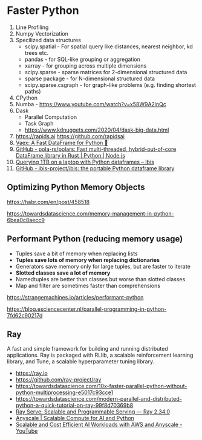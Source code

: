 # Faster Python

1. Line Profiling
2. Numpy Vectorization
3. Specilized data structures
    - scipy.spatial - For spatial query like distances, nearest neighbor, kd trees etc.
    - pandas - for SQL-like grouping or aggregation
    - xarray - for grouping across multiple dimensions
    - scipy.sparse - sparse matrices for 2-dimensional structured data
    - sparse package - for N-dimensional structured data
    - scipy.sparse.csgraph - for graph-like problems (e.g. finding shortest paths)
4. CPython
5. Numba - https://www.youtube.com/watch?v=x58W9A2lnQc
6. Dask
    - Parallel Computation
    - Task Graph
    - https://www.kdnuggets.com/2020/04/dask-big-data.html
7. https://rapids.ai  https://github.com/rapidsai
8. [Vaex: A Fast DataFrame for Python 🚀](https://vaex.io/)
9. [GitHub - pola-rs/polars: Fast multi-threaded, hybrid-out-of-core DataFrame library in Rust | Python | Node.js](https://github.com/pola-rs/polars)
10. [Querying 1TB on a laptop with Python dataframes – Ibis](https://ibis-project.org/posts/1tbc/)
11. [GitHub - ibis-project/ibis: the portable Python dataframe library](https://github.com/ibis-project/ibis)

## Optimizing Python Memory Objects

https://habr.com/en/post/458518

https://towardsdatascience.com/memory-management-in-python-6bea0c8aecc9

## Performant Python (reducing memory usage)

- Tuples save a bit of memory when replacing lists
- **Tuples save lots of memory when replacing dictionaries**
- Generators save memory only for large tuples, but are faster to iterate
- **Slotted classes save a lot of memory**
- Namedtuples are better than classes but worse than slotted classes
- Map and filter are sometimes faster than comprehensions

https://strangemachines.io/articles/performant-python

https://blog.esciencecenter.nl/parallel-programming-in-python-7fd62c90217d

## Ray

A fast and simple framework for building and running distributed applications. Ray is packaged with RLlib, a scalable reinforcement learning library, and Tune, a scalable hyperparameter tuning library.

- https://ray.io
- https://github.com/ray-project/ray
- https://towardsdatascience.com/10x-faster-parallel-python-without-python-multiprocessing-e5017c93cce1
- https://towardsdatascience.com/modern-parallel-and-distributed-python-a-quick-tutorial-on-ray-99f8d70369b8
- [Ray Serve: Scalable and Programmable Serving — Ray 2.34.0](https://docs.ray.io/en/latest/serve/index.html)
- [Anyscale | Scalable Compute for AI and Python](https://www.anyscale.com/)
- [Scalable and Cost Efficient AI Workloads with AWS and Anyscale - YouTube](https://www.youtube.com/watch?v=pRiKZPk_-98)

